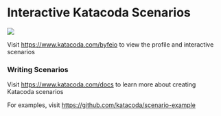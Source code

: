 # Interactive Katacoda Scenarios

[![](http://shields.katacoda.com/katacoda/byfeio/count.svg)](https://www.katacoda.com/byfeio "Get your profile on Katacoda.com")

Visit https://www.katacoda.com/byfeio to view the profile and interactive scenarios

### Writing Scenarios
Visit https://www.katacoda.com/docs to learn more about creating Katacoda scenarios

For examples, visit https://github.com/katacoda/scenario-example
